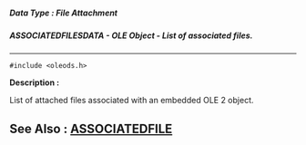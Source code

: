 ##### Data Type : File Attachment
##### ASSOCIATEDFILESDATA - OLE Object - List of associated files.
---
```
#include <oleods.h>
```
**Description :**

List of attached files associated with an embedded OLE 2 object.

**See Also :**
[ASSOCIATEDFILE](/domino-c-api-docs/reference/Data/ASSOCIATEDFILE)
---
